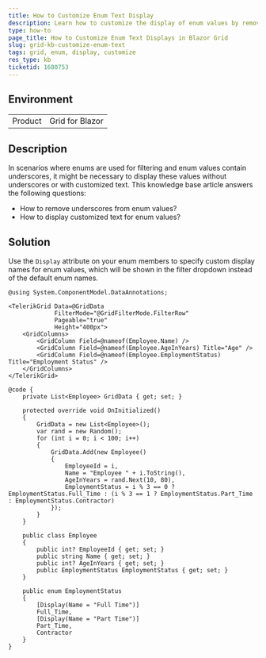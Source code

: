 ```yaml
---
title: How to Customize Enum Text Display
description: Learn how to customize the display of enum values by removing underscores and applying custom text.
type: how-to
page_title: How to Customize Enum Text Displays in Blazor Grid
slug: grid-kb-customize-enum-text
tags: grid, enum, display, customize
res_type: kb
ticketid: 1680753
---
```


## Environment

<table>
	<tbody>
		<tr>
			<td>Product</td>
			<td>Grid for Blazor</td>
		</tr>
	</tbody>
</table>

## Description

In scenarios where enums are used for filtering and enum values contain underscores, it might be necessary to display these values without underscores or with customized text. This knowledge base article answers the following questions:

- How to remove underscores from enum values?
- How to display customized text for enum values?

## Solution

Use the `Display` attribute on your enum members to specify custom display names for enum values, which will be shown in the filter dropdown instead of the default enum names.

`````RAZOR
@using System.ComponentModel.DataAnnotations;

<TelerikGrid Data=@GridData
             FilterMode="@GridFilterMode.FilterRow"
             Pageable="true"
             Height="400px">
    <GridColumns>
        <GridColumn Field=@nameof(Employee.Name) />
        <GridColumn Field=@nameof(Employee.AgeInYears) Title="Age" />
        <GridColumn Field=@nameof(Employee.EmploymentStatus) Title="Employment Status" />
    </GridColumns>
</TelerikGrid>

@code {
    private List<Employee> GridData { get; set; }

    protected override void OnInitialized()
    {
        GridData = new List<Employee>();
        var rand = new Random();
        for (int i = 0; i < 100; i++)
        {
            GridData.Add(new Employee()
            {
                EmployeeId = i,
                Name = "Employee " + i.ToString(),
                AgeInYears = rand.Next(10, 80),
                EmploymentStatus = i % 3 == 0 ? EmploymentStatus.Full_Time : (i % 3 == 1 ? EmploymentStatus.Part_Time : EmploymentStatus.Contractor)
            });
        }
    }

    public class Employee
    {
        public int? EmployeeId { get; set; }
        public string Name { get; set; }
        public int? AgeInYears { get; set; }
        public EmploymentStatus EmploymentStatus { get; set; }
    }

    public enum EmploymentStatus
    {
        [Display(Name = "Full Time")]
        Full_Time,
        [Display(Name = "Part Time")]
        Part_Time,
        Contractor
    }
}
`````

